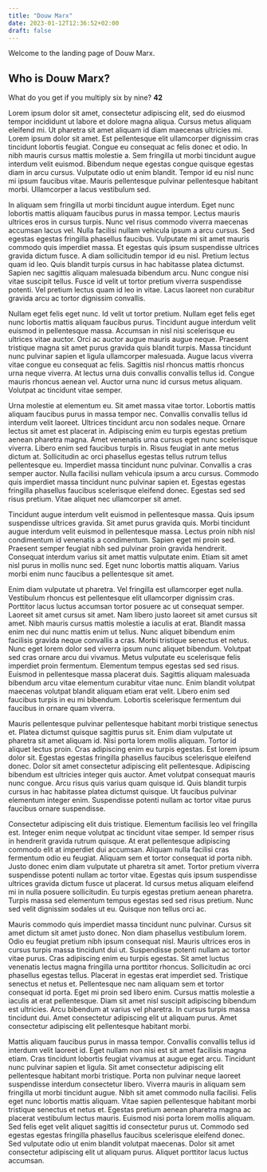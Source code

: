 ```yaml
---
title: "Douw Marx"
date: 2023-01-12T12:36:52+02:00
draft: false
---
```

Welcome to the landing page of Douw Marx.

## Who is Douw Marx?

What do you get if you multiply six by nine? **42**

Lorem ipsum dolor sit amet, consectetur adipiscing elit, sed do eiusmod tempor incididunt ut labore et dolore magna aliqua. Cursus metus aliquam eleifend mi. Ut pharetra sit amet aliquam id diam maecenas ultricies mi. Lorem ipsum dolor sit amet. Est pellentesque elit ullamcorper dignissim cras tincidunt lobortis feugiat. Congue eu consequat ac felis donec et odio. In nibh mauris cursus mattis molestie a. Sem fringilla ut morbi tincidunt augue interdum velit euismod. Bibendum neque egestas congue quisque egestas diam in arcu cursus. Vulputate odio ut enim blandit. Tempor id eu nisl nunc mi ipsum faucibus vitae. Mauris pellentesque pulvinar pellentesque habitant morbi. Ullamcorper a lacus vestibulum sed.

In aliquam sem fringilla ut morbi tincidunt augue interdum. Eget nunc lobortis mattis aliquam faucibus purus in massa tempor. Lectus mauris ultrices eros in cursus turpis. Nunc vel risus commodo viverra maecenas accumsan lacus vel. Nulla facilisi nullam vehicula ipsum a arcu cursus. Sed egestas egestas fringilla phasellus faucibus. Vulputate mi sit amet mauris commodo quis imperdiet massa. Et egestas quis ipsum suspendisse ultrices gravida dictum fusce. A diam sollicitudin tempor id eu nisl. Pretium lectus quam id leo. Quis blandit turpis cursus in hac habitasse platea dictumst. Sapien nec sagittis aliquam malesuada bibendum arcu. Nunc congue nisi vitae suscipit tellus. Fusce id velit ut tortor pretium viverra suspendisse potenti. Vel pretium lectus quam id leo in vitae. Lacus laoreet non curabitur gravida arcu ac tortor dignissim convallis.

Nullam eget felis eget nunc. Id velit ut tortor pretium. Nullam eget felis eget nunc lobortis mattis aliquam faucibus purus. Tincidunt augue interdum velit euismod in pellentesque massa. Accumsan in nisl nisi scelerisque eu ultrices vitae auctor. Orci ac auctor augue mauris augue neque. Praesent tristique magna sit amet purus gravida quis blandit turpis. Massa tincidunt nunc pulvinar sapien et ligula ullamcorper malesuada. Augue lacus viverra vitae congue eu consequat ac felis. Sagittis nisl rhoncus mattis rhoncus urna neque viverra. At lectus urna duis convallis convallis tellus id. Congue mauris rhoncus aenean vel. Auctor urna nunc id cursus metus aliquam. Volutpat ac tincidunt vitae semper.

Urna molestie at elementum eu. Sit amet massa vitae tortor. Lobortis mattis aliquam faucibus purus in massa tempor nec. Convallis convallis tellus id interdum velit laoreet. Ultrices tincidunt arcu non sodales neque. Ornare lectus sit amet est placerat in. Adipiscing enim eu turpis egestas pretium aenean pharetra magna. Amet venenatis urna cursus eget nunc scelerisque viverra. Libero enim sed faucibus turpis in. Risus feugiat in ante metus dictum at. Sollicitudin ac orci phasellus egestas tellus rutrum tellus pellentesque eu. Imperdiet massa tincidunt nunc pulvinar. Convallis a cras semper auctor. Nulla facilisi nullam vehicula ipsum a arcu cursus. Commodo quis imperdiet massa tincidunt nunc pulvinar sapien et. Egestas egestas fringilla phasellus faucibus scelerisque eleifend donec. Egestas sed sed risus pretium. Vitae aliquet nec ullamcorper sit amet.

Tincidunt augue interdum velit euismod in pellentesque massa. Quis ipsum suspendisse ultrices gravida. Sit amet purus gravida quis. Morbi tincidunt augue interdum velit euismod in pellentesque massa. Lectus proin nibh nisl condimentum id venenatis a condimentum. Sapien eget mi proin sed. Praesent semper feugiat nibh sed pulvinar proin gravida hendrerit. Consequat interdum varius sit amet mattis vulputate enim. Etiam sit amet nisl purus in mollis nunc sed. Eget nunc lobortis mattis aliquam. Varius morbi enim nunc faucibus a pellentesque sit amet.

Enim diam vulputate ut pharetra. Vel fringilla est ullamcorper eget nulla. Vestibulum rhoncus est pellentesque elit ullamcorper dignissim cras. Porttitor lacus luctus accumsan tortor posuere ac ut consequat semper. Laoreet sit amet cursus sit amet. Nam libero justo laoreet sit amet cursus sit amet. Nibh mauris cursus mattis molestie a iaculis at erat. Blandit massa enim nec dui nunc mattis enim ut tellus. Nunc aliquet bibendum enim facilisis gravida neque convallis a cras. Morbi tristique senectus et netus. Nunc eget lorem dolor sed viverra ipsum nunc aliquet bibendum. Volutpat sed cras ornare arcu dui vivamus. Metus vulputate eu scelerisque felis imperdiet proin fermentum. Elementum tempus egestas sed sed risus. Euismod in pellentesque massa placerat duis. Sagittis aliquam malesuada bibendum arcu vitae elementum curabitur vitae nunc. Enim blandit volutpat maecenas volutpat blandit aliquam etiam erat velit. Libero enim sed faucibus turpis in eu mi bibendum. Lobortis scelerisque fermentum dui faucibus in ornare quam viverra.

Mauris pellentesque pulvinar pellentesque habitant morbi tristique senectus et. Platea dictumst quisque sagittis purus sit. Enim diam vulputate ut pharetra sit amet aliquam id. Nisi porta lorem mollis aliquam. Tortor id aliquet lectus proin. Cras adipiscing enim eu turpis egestas. Est lorem ipsum dolor sit. Egestas egestas fringilla phasellus faucibus scelerisque eleifend donec. Dolor sit amet consectetur adipiscing elit pellentesque. Adipiscing bibendum est ultricies integer quis auctor. Amet volutpat consequat mauris nunc congue. Arcu risus quis varius quam quisque id. Quis blandit turpis cursus in hac habitasse platea dictumst quisque. Ut faucibus pulvinar elementum integer enim. Suspendisse potenti nullam ac tortor vitae purus faucibus ornare suspendisse.

Consectetur adipiscing elit duis tristique. Elementum facilisis leo vel fringilla est. Integer enim neque volutpat ac tincidunt vitae semper. Id semper risus in hendrerit gravida rutrum quisque. At erat pellentesque adipiscing commodo elit at imperdiet dui accumsan. Aliquam nulla facilisi cras fermentum odio eu feugiat. Aliquam sem et tortor consequat id porta nibh. Justo donec enim diam vulputate ut pharetra sit amet. Tortor pretium viverra suspendisse potenti nullam ac tortor vitae. Egestas quis ipsum suspendisse ultrices gravida dictum fusce ut placerat. Id cursus metus aliquam eleifend mi in nulla posuere sollicitudin. Eu turpis egestas pretium aenean pharetra. Turpis massa sed elementum tempus egestas sed sed risus pretium. Nunc sed velit dignissim sodales ut eu. Quisque non tellus orci ac.

Mauris commodo quis imperdiet massa tincidunt nunc pulvinar. Cursus sit amet dictum sit amet justo donec. Non diam phasellus vestibulum lorem. Odio eu feugiat pretium nibh ipsum consequat nisl. Mauris ultrices eros in cursus turpis massa tincidunt dui ut. Suspendisse potenti nullam ac tortor vitae purus. Cras adipiscing enim eu turpis egestas. Sit amet luctus venenatis lectus magna fringilla urna porttitor rhoncus. Sollicitudin ac orci phasellus egestas tellus. Placerat in egestas erat imperdiet sed. Tristique senectus et netus et. Pellentesque nec nam aliquam sem et tortor consequat id porta. Eget mi proin sed libero enim. Cursus mattis molestie a iaculis at erat pellentesque. Diam sit amet nisl suscipit adipiscing bibendum est ultricies. Arcu bibendum at varius vel pharetra. In cursus turpis massa tincidunt dui. Amet consectetur adipiscing elit ut aliquam purus. Amet consectetur adipiscing elit pellentesque habitant morbi.

Mattis aliquam faucibus purus in massa tempor. Convallis convallis tellus id interdum velit laoreet id. Eget nullam non nisi est sit amet facilisis magna etiam. Cras tincidunt lobortis feugiat vivamus at augue eget arcu. Tincidunt nunc pulvinar sapien et ligula. Sit amet consectetur adipiscing elit pellentesque habitant morbi tristique. Porta non pulvinar neque laoreet suspendisse interdum consectetur libero. Viverra mauris in aliquam sem fringilla ut morbi tincidunt augue. Nibh sit amet commodo nulla facilisi. Felis eget nunc lobortis mattis aliquam. Vitae sapien pellentesque habitant morbi tristique senectus et netus et. Egestas pretium aenean pharetra magna ac placerat vestibulum lectus mauris. Euismod nisi porta lorem mollis aliquam. Sed felis eget velit aliquet sagittis id consectetur purus ut. Commodo sed egestas egestas fringilla phasellus faucibus scelerisque eleifend donec. Sed vulputate odio ut enim blandit volutpat maecenas. Dolor sit amet consectetur adipiscing elit ut aliquam purus. Aliquet porttitor lacus luctus accumsan.
